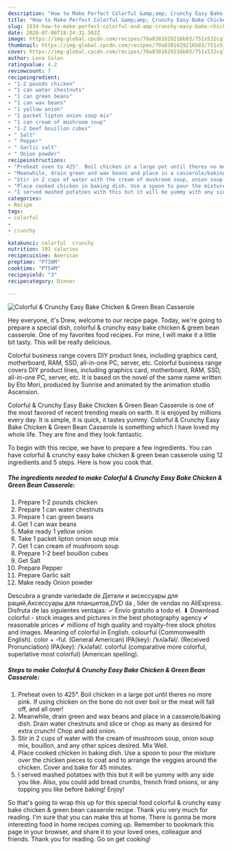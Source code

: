 ```yaml
---
description: "How to Make Perfect Colorful &amp;amp; Crunchy Easy Bake Chicken &amp;amp; Green Bean Casserole"
title: "How to Make Perfect Colorful &amp;amp; Crunchy Easy Bake Chicken &amp;amp; Green Bean Casserole"
slug: 1934-how-to-make-perfect-colorful-and-amp-crunchy-easy-bake-chicken-and-amp-green-bean-casserole
date: 2020-07-06T18:24:31.502Z
image: https://img-global.cpcdn.com/recipes/70a8381629216b03/751x532cq70/colorful-crunchy-easy-bake-chicken-green-bean-casserole-recipe-main-photo.jpg
thumbnail: https://img-global.cpcdn.com/recipes/70a8381629216b03/751x532cq70/colorful-crunchy-easy-bake-chicken-green-bean-casserole-recipe-main-photo.jpg
cover: https://img-global.cpcdn.com/recipes/70a8381629216b03/751x532cq70/colorful-crunchy-easy-bake-chicken-green-bean-casserole-recipe-main-photo.jpg
author: Lena Colon
ratingvalue: 4.2
reviewcount: 7
recipeingredient:
- "1-2 pounds chicken"
- "1 can water chestnuts"
- "1 can green beans"
- "1 can wax beans"
- "1 yellow onion"
- "1 packet lipton onion soup mix"
- "1 can cream of mushroom soup"
- "1-2 beef bouillon cubes"
- " Salt"
- " Pepper"
- " Garlic salt"
- " Onion powder"
recipeinstructions:
- "Preheat oven to 425°. Boil chicken in a large pot until theres no more pink. If using chicken on the bone do not over boil or the meat will fall off, and all over!"
- "Meanwhile, drain green and wax beans and place in a casserole/baking dish. Drain water chestnuts and slice or chop as many as desired for extra crunch! Chop and add onion."
- "Stir in 2 cups of water with the cream of mushroom soup, onion soup mix, bouillon, and any other spices desired. Mix Well."
- "Place cooked chicken in baking dish. Use a spoon to pour the mixture over the chicken pieces to coat and to arrange the veggies around the chicken. Cover and bake for 45 minutes."
- "I served mashed potatoes with this but it will be yummy with any side you like. Also, you could add bread crumbs, french fried onions, or any topping you like before baking! Enjoy!"
categories:
- Recipe
tags:
- colorful
- 
- crunchy

katakunci: colorful  crunchy 
nutrition: 191 calories
recipecuisine: American
preptime: "PT30M"
cooktime: "PT54M"
recipeyield: "3"
recipecategory: Dinner

---
```



![Colorful &amp; Crunchy Easy Bake Chicken &amp; Green Bean Casserole](https://img-global.cpcdn.com/recipes/70a8381629216b03/751x532cq70/colorful-crunchy-easy-bake-chicken-green-bean-casserole-recipe-main-photo.jpg)

Hey everyone, it's Drew, welcome to our recipe page. Today, we're going to prepare a special dish, colorful &amp; crunchy easy bake chicken &amp; green bean casserole. One of my favorites food recipes. For mine, I will make it a little bit tasty. This will be really delicious.

Colorful business range covers DIY product lines, including graphics card, motherboard, RAM, SSD, all-in-one PC, server, etc. Colorful business range covers DIY product lines, including graphics card, motherboard, RAM, SSD, all-in-one PC, server, etc. It is based on the novel of the same name written by Eto Mori, produced by Sunrise and animated by the animation studio Ascension.

Colorful &amp; Crunchy Easy Bake Chicken &amp; Green Bean Casserole is one of the most favored of recent trending meals on earth. It is enjoyed by millions every day. It is simple, it is quick, it tastes yummy. Colorful &amp; Crunchy Easy Bake Chicken &amp; Green Bean Casserole is something which I have loved my whole life. They are fine and they look fantastic.


To begin with this recipe, we have to prepare a few ingredients. You can have colorful &amp; crunchy easy bake chicken &amp; green bean casserole using 12 ingredients and 5 steps. Here is how you cook that.

<!--inarticleads1-->

##### The ingredients needed to make Colorful &amp; Crunchy Easy Bake Chicken &amp; Green Bean Casserole:

1. Prepare 1-2 pounds chicken
1. Prepare 1 can water chestnuts
1. Prepare 1 can green beans
1. Get 1 can wax beans
1. Make ready 1 yellow onion
1. Take 1 packet lipton onion soup mix
1. Get 1 can cream of mushroom soup
1. Prepare 1-2 beef bouillon cubes
1. Get  Salt
1. Prepare  Pepper
1. Prepare  Garlic salt
1. Make ready  Onion powder


Descubra a grande variedade de Детали и аксессуары для раций,Аксессуары для планшетов,DVD da , líder de vendas no AliExpress. Disfruta de las siguientes ventajas: ✓ Envío gratuito a todo el. ⬇ Download colorful - stock images and pictures in the best photography agency ✔ reasonable prices ✔ millions of high quality and royalty-free stock photos and images. Meaning of colorful in English. colourful (Commonwealth English). color +‎ -ful. (General American) IPA(key): /ˈkʌlɚfəl/. (Received Pronunciation) IPA(key): /ˈkʌləfəl/. colorful (comparative more colorful, superlative most colorful) (American spelling). 

<!--inarticleads2-->

##### Steps to make Colorful &amp; Crunchy Easy Bake Chicken &amp; Green Bean Casserole:

1. Preheat oven to 425°. Boil chicken in a large pot until theres no more pink. If using chicken on the bone do not over boil or the meat will fall off, and all over!
1. Meanwhile, drain green and wax beans and place in a casserole/baking dish. Drain water chestnuts and slice or chop as many as desired for extra crunch! Chop and add onion.
1. Stir in 2 cups of water with the cream of mushroom soup, onion soup mix, bouillon, and any other spices desired. Mix Well.
1. Place cooked chicken in baking dish. Use a spoon to pour the mixture over the chicken pieces to coat and to arrange the veggies around the chicken. Cover and bake for 45 minutes.
1. I served mashed potatoes with this but it will be yummy with any side you like. Also, you could add bread crumbs, french fried onions, or any topping you like before baking! Enjoy!




So that's going to wrap this up for this special food colorful &amp; crunchy easy bake chicken &amp; green bean casserole recipe. Thank you very much for reading. I'm sure that you can make this at home. There is gonna be more interesting food in home recipes coming up. Remember to bookmark this page in your browser, and share it to your loved ones, colleague and friends. Thank you for reading. Go on get cooking!
